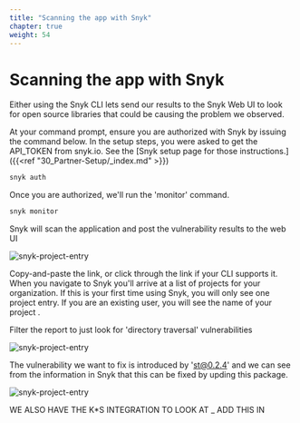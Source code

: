 ```yaml
---
title: "Scanning the app with Snyk"
chapter: true
weight: 54
---
```


# Scanning the app with Snyk
Either using the Snyk CLI lets send our results to the Snyk Web UI to look for open source libraries that could be causing the problem we observed.


At your command prompt, ensure you are authorized with Snyk by issuing the command below.  In the setup steps, you were asked to get the API_TOKEN from snyk.io.  See the [Snyk setup page for those instructions.]({{<ref "30_Partner-Setup/_index.md" >}})

```bash
snyk auth
```

Once you are authorized, we'll run the 'monitor' command.

```bash
snyk monitor
```

Snyk will scan the application and post the vulnerability results to the web UI

![snyk-project-entry](/images/monitor.jpg)

Copy-and-paste the link, or click through the link if your CLI supports it.  When you navigate to Snyk you'll arrive at a list of projects for your organization.  If this is your first time using Snyk, you will only see one project entry.  If you are an existing user, you will see the name of your project .

Filter the report to just look for 'directory traversal' vulnerabilities

![snyk-project-entry](/images/snykreport1.jpg)


The vulnerability we want to fix is introduced by 'st@0.2.4' and we can see from the information in Snyk that this can be fixed by upding this package.

![snyk-project-entry](/images/snykreport2.jpg)


WE ALSO HAVE THE K*S INTEGRATION TO LOOK AT _ ADD THIS IN